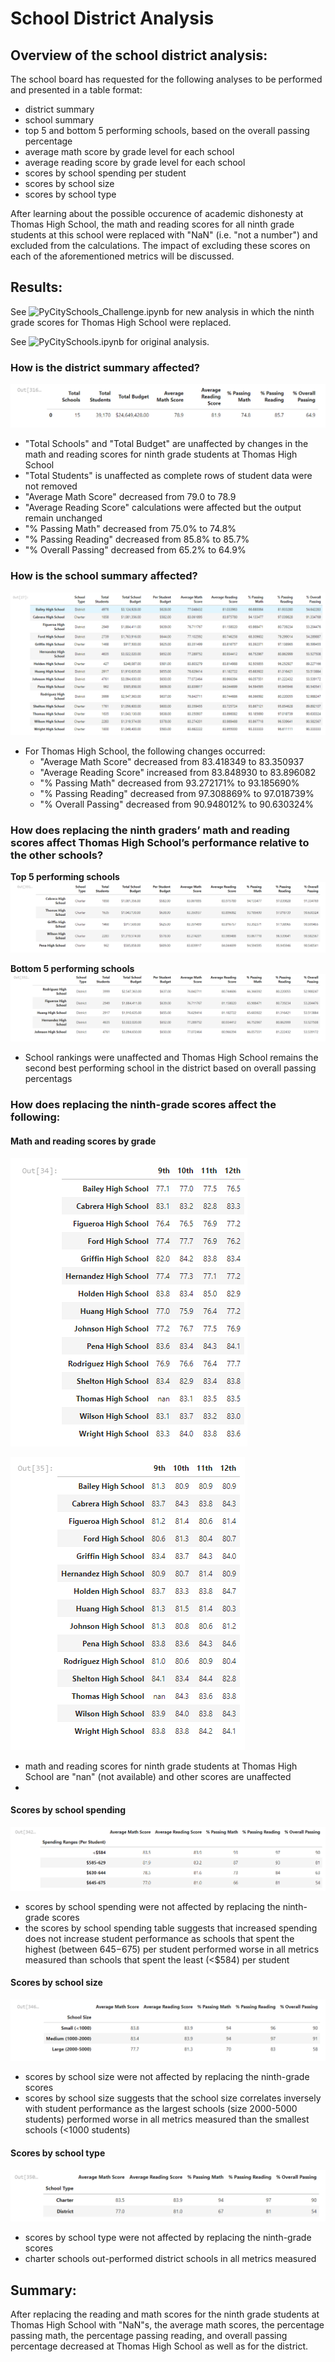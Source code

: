 # School District Analysis
## Overview of the school district analysis: 
The school board has requested for the following analyses to be performed and presented in a table format:
- district summary
- school summary
- top 5 and bottom 5 performing schools, based on the overall passing percentage
- average math score by grade level for each school
- average reading score by grade level for each school
- scores by school spending per student
- scores by school size
- scores by school type

After learning about the possible occurence of academic dishonesty at Thomas High School, the math and reading scores for all ninth grade students at this school were replaced with "NaN" (i.e. "not a number") and excluded from the calculations. The impact of excluding these scores on each of the aforementioned metrics will be discussed.

## Results: 
See ![PyCitySchools_Challenge.ipynb](https://github.com/lexyzhong/school-district-analysis/blob/main/PyCitySchools_Challenge.ipynb) for new analysis in which the ninth grade scores for Thomas High School were replaced.

See ![PyCitySchools.ipynb](https://github.com/lexyzhong/school-district-analysis/blob/main/PyCitySchools.ipynb) for original analysis.

### How is the district summary affected?
![district-summary.PNG](https://github.com/lexyzhong/school-district-analysis/blob/main/Resources/district-summary.PNG)

- "Total Schools" and "Total Budget" are unaffected by changes in the math and reading scores for ninth grade students at Thomas High School
- "Total Students" is unaffected as complete rows of student data were not removed
- "Average Math Score" decreased from 79.0 to 78.9
- "Average Reading Score" calculations were affected but the output remain unchanged
- "% Passing Math" decreased from 75.0% to 74.8%
- "% Passing Reading" decreased from 85.8% to 85.7%
- "% Overall Passing" decreased from 65.2% to 64.9%


### How is the school summary affected?
![school-summary.PNG](https://github.com/lexyzhong/school-district-analysis/blob/main/Resources/school-summary.PNG)

- For Thomas High School, the following changes occurred:
    - "Average Math Score" decreased from 83.418349 to 83.350937
    - "Average Reading Score" increased from 83.848930 to 83.896082
    - "% Passing Math" decreased from 93.272171% to 93.185690%
    - "% Passing Reading" decreased from 97.308869% to 97.018739%
    - "% Overall Passing" decreased from 90.948012% to 90.630324%

### How does replacing the ninth graders’ math and reading scores affect Thomas High School’s performance relative to the other schools?
**Top 5 performing schools**
![top-5.PNG](https://github.com/lexyzhong/school-district-analysis/blob/main/Resources/top-5.PNG)

**Bottom 5 performing schools**
![bottom-5.PNG](https://github.com/lexyzhong/school-district-analysis/blob/main/Resources/bottom-5.PNG)

- School rankings were unaffected and Thomas High School remains the second best performing school in the district based on overall passing percentags

### How does replacing the ninth-grade scores affect the following:
#### Math and reading scores by grade
![math-scores-by-grade.PNG](https://github.com/lexyzhong/school-district-analysis/blob/main/Resources/math-scores-by-grade.PNG)

![reading-scores-by-grade.PNG](https://github.com/lexyzhong/school-district-analysis/blob/main/Resources/reading-scores-by-grade.PNG)

- math and reading scores for ninth grade students at Thomas High School are "nan" (not available) and other scores are unaffected
- 

#### Scores by school spending
![scores-by-spending.PNG](https://github.com/lexyzhong/school-district-analysis/blob/main/Resources/scores-by-spending.PNG)

- scores by school spending were not affected by replacing the ninth-grade scores
- the scores by school spending table suggests that increased spending does not increase student performance as schools that spent the highest (between $645-$675) per student performed worse in all metrics measured than schools that spent the least (<$584) per student 

#### Scores by school size
![scores-by-size.PNG](https://github.com/lexyzhong/school-district-analysis/blob/main/Resources/scores-by-size.PNG)

- scores by school size were not affected by replacing the ninth-grade scores
- scores by school size suggests that the school size correlates inversely with student performance as the largest schools (size 2000-5000 students) performed worse in all metrics measured than the smallest schools (<1000 students)

#### Scores by school type
![scores-by-type.PNG](https://github.com/lexyzhong/school-district-analysis/blob/main/Resources/scores-by-type.PNG)

- scores by school type were not affected by replacing the ninth-grade scores
- charter schools out-performed district schools in all metrics measured

## Summary:
After replacing the reading and math scores for the ninth grade students at Thomas High School with "NaN"s, the average math scores, the percentage passing math, the percentage passing reading, and overall passing percentage decreased at Thomas High School as well as for the district.
